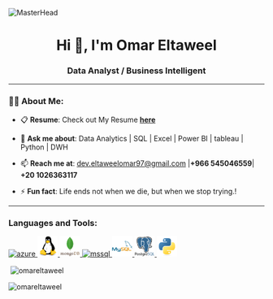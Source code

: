 ![MasterHead](https://static.wixstatic.com/media/6c3893_60b02f5779ab4a239a715f41ba6a007e~mv2_d_5000_1447_s_2.gif)
<h1 align="center">Hi 👋, I'm Omar Eltaweel</h1>
<h3 align="center">Data Analyst / Business Intelligent  </h3>

---

### 👨‍💻 About Me:
- 📋 **Resume**: Check out My Resume [**here**](https://drive.google.com/file/d/19r98M9-NsV9Ot0jCHF-ENHqKoIK4WXya/view?usp=drive_link)

- 💬 **Ask me about**: Data Analytics | SQL | Excel | Power BI | tableau | Python | DWH
- 📫 **Reach me at**: [dev.eltaweelomar97@gmail.com](mailto:dev.eltaweelomar97@gmail.com) |**+966 545046559**| **+20 1026363117**  
- ⚡ **Fun fact**: Life ends not when we die, but when we stop trying.!  

---
<h3 align="left">Languages and Tools:</h3>
<p align="left"> <a href="https://azure.microsoft.com/en-in/" target="_blank" rel="noreferrer"> <img src="https://www.vectorlogo.zone/logos/microsoft_azure/microsoft_azure-icon.svg" alt="azure" width="40" height="40"/> </a> <a href="https://www.linux.org/" target="_blank" rel="noreferrer"> <img src="https://raw.githubusercontent.com/devicons/devicon/master/icons/linux/linux-original.svg" alt="linux" width="40" height="40"/> </a> <a href="https://www.mongodb.com/" target="_blank" rel="noreferrer"> <img src="https://raw.githubusercontent.com/devicons/devicon/master/icons/mongodb/mongodb-original-wordmark.svg" alt="mongodb" width="40" height="40"/> </a> <a href="https://www.microsoft.com/en-us/sql-server" target="_blank" rel="noreferrer"> <img src="https://www.svgrepo.com/show/303229/microsoft-sql-server-logo.svg" alt="mssql" width="40" height="40"/> </a> <a href="https://www.mysql.com/" target="_blank" rel="noreferrer"> <img src="https://raw.githubusercontent.com/devicons/devicon/master/icons/mysql/mysql-original-wordmark.svg" alt="mysql" width="40" height="40"/> </a> <a href="https://www.postgresql.org" target="_blank" rel="noreferrer"> <img src="https://raw.githubusercontent.com/devicons/devicon/master/icons/postgresql/postgresql-original-wordmark.svg" alt="postgresql" width="40" height="40"/> </a> <a href="https://www.python.org" target="_blank" rel="noreferrer"> <img src="https://raw.githubusercontent.com/devicons/devicon/master/icons/python/python-original.svg" alt="python" width="40" height="40"/> </a> </p>

<p>&nbsp;<img align="center" src="https://github-readme-stats.vercel.app/api?username=omareltaweel&show_icons=true&locale=en" alt="omareltaweel" /></p>

<p><img align="center" src="https://github-readme-streak-stats.herokuapp.com/?user=omareltaweel&" alt="omareltaweel" /></p>

  
